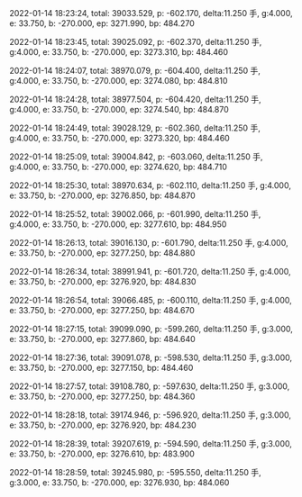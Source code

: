 2022-01-14 18:23:24, total: 39033.529, p: -602.170, delta:11.250 手, g:4.000, e: 33.750, b: -270.000, ep: 3271.990, bp: 484.270

2022-01-14 18:23:45, total: 39025.092, p: -602.370, delta:11.250 手, g:4.000, e: 33.750, b: -270.000, ep: 3273.310, bp: 484.460

2022-01-14 18:24:07, total: 38970.079, p: -604.400, delta:11.250 手, g:4.000, e: 33.750, b: -270.000, ep: 3274.080, bp: 484.810

2022-01-14 18:24:28, total: 38977.504, p: -604.420, delta:11.250 手, g:4.000, e: 33.750, b: -270.000, ep: 3274.540, bp: 484.870

2022-01-14 18:24:49, total: 39028.129, p: -602.360, delta:11.250 手, g:4.000, e: 33.750, b: -270.000, ep: 3273.320, bp: 484.460

2022-01-14 18:25:09, total: 39004.842, p: -603.060, delta:11.250 手, g:4.000, e: 33.750, b: -270.000, ep: 3274.620, bp: 484.710

2022-01-14 18:25:30, total: 38970.634, p: -602.110, delta:11.250 手, g:4.000, e: 33.750, b: -270.000, ep: 3276.850, bp: 484.870

2022-01-14 18:25:52, total: 39002.066, p: -601.990, delta:11.250 手, g:4.000, e: 33.750, b: -270.000, ep: 3277.610, bp: 484.950

2022-01-14 18:26:13, total: 39016.130, p: -601.790, delta:11.250 手, g:4.000, e: 33.750, b: -270.000, ep: 3277.250, bp: 484.880

2022-01-14 18:26:34, total: 38991.941, p: -601.720, delta:11.250 手, g:4.000, e: 33.750, b: -270.000, ep: 3276.920, bp: 484.830

2022-01-14 18:26:54, total: 39066.485, p: -600.110, delta:11.250 手, g:4.000, e: 33.750, b: -270.000, ep: 3277.250, bp: 484.670

2022-01-14 18:27:15, total: 39099.090, p: -599.260, delta:11.250 手, g:3.000, e: 33.750, b: -270.000, ep: 3277.860, bp: 484.640

2022-01-14 18:27:36, total: 39091.078, p: -598.530, delta:11.250 手, g:3.000, e: 33.750, b: -270.000, ep: 3277.150, bp: 484.460

2022-01-14 18:27:57, total: 39108.780, p: -597.630, delta:11.250 手, g:3.000, e: 33.750, b: -270.000, ep: 3277.250, bp: 484.360

2022-01-14 18:28:18, total: 39174.946, p: -596.920, delta:11.250 手, g:3.000, e: 33.750, b: -270.000, ep: 3276.920, bp: 484.230

2022-01-14 18:28:39, total: 39207.619, p: -594.590, delta:11.250 手, g:3.000, e: 33.750, b: -270.000, ep: 3276.610, bp: 483.900

2022-01-14 18:28:59, total: 39245.980, p: -595.550, delta:11.250 手, g:3.000, e: 33.750, b: -270.000, ep: 3276.930, bp: 484.060